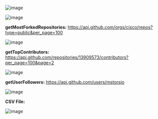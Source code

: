 ![image](https://github.com/canberkdumann/Github_RestApi_App_Java/assets/86680070/74775f8b-a805-4832-8c25-99aed9c3fdcc)

![image](https://github.com/canberkdumann/Github_RestApi_App_Java/assets/86680070/65ed9585-1216-4100-bd27-cfbaf5f5afea)

**getMostForkedRepositories:** https://api.github.com/orgs/cisco/repos?type=public&per_page=100

![image](https://github.com/canberkdumann/Github_RestApi_App_Java/assets/86680070/5d8a0d15-d554-4ce4-9963-87b784e4e47f)

**getTopContributors:** https://api.github.com/repositories/13909573/contributors?per_page=100&page=2

![image](https://github.com/canberkdumann/Github_RestApi_App_Java/assets/86680070/0e0a22f1-1d11-4fd3-b2f2-78162b756bbb)

**getUserFollowers:** https://api.github.com/users/mstorsjo

![image](https://github.com/canberkdumann/Github_RestApi_App_Java/assets/86680070/c420d35f-537c-4c6f-a2d6-ed1d63f2c36c)

**CSV File:**

![image](https://github.com/canberkdumann/Github_RestApi_App_Java/assets/86680070/dc8042cc-0ec9-4439-9a02-f38c1dfc77da)

